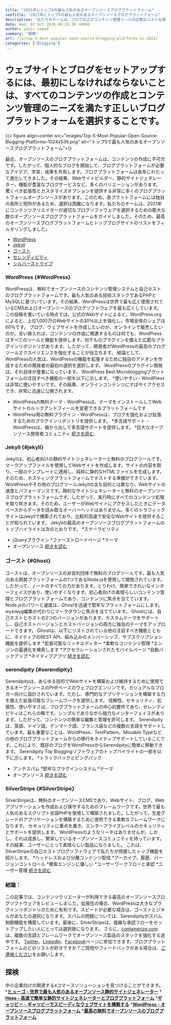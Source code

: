```yaml
---
title: "2021年にトップ5の最も人気のあるオープンソースブログプラットフォーム" 
seoTitle: "2021年にトップ5の最も人気のあるオープンソースブログプラットフォーム" 
description: "私たちのチームは、ブログおよびコンテンツ管理ツールの広範なリストを調べており、トップ5のオープンソースブログプラットフォームをリストしています。" 
date: Wed, 07 Oct 2020 06:24:30 +0000
author: yasir saeed
summary: "探検" 
url: /ja/top-5-most-popular-open-source-blogging-platforms-in-2021/
categories: ['Blogging']
---
```


# ウェブサイトとブログをセットアップするには、最初にしなければならないことは、すべてのコンテンツの作成とコンテンツ管理のニーズを満たす正しいブログプラットフォームを選択することです。

{{< figure align=center src="images/Top-5-Most-Popular-Open-Source-Blogging-Platforms-1024x536.png" alt="トップ5で最も人気のあるオープンソースブログプラットフォーム">}}

最近、オープンソースのブログプラットフォームは、コンテンツの作成に不可欠です。したがって、個人的なブログを開始して、ブログプラットフォームが必要なアイデア、学習、成果を共有します。ブログプラットフォームは長年にわたって進化してきました。その結果、Webサイトビルダー、静的サイトジェネレーター、機能が豊富なブログサービスなど、多くのバリエーションがあります。
驚くべき拡張性とカスタマイズオプションを提供する非常に多くのブログプラットフォームオープンソースがあります。このため、各プラットフォームには独自の長所と短所があるため、選択は困難になります。私たちのチームは、2021年にコンテンツクリエイターが適切なブログソフトウェアを選択するための膨大な数のオープンソースブログプラットフォームをガイドしました。そのため、最高のオープンソースブログプラットフォームとトップブログサイトのリストをフィルタリングしました。
  * [WordPress][1]
  * [Jekyll][2]
  * [ゴースト][3]
  * [セレンディピティ][4]
  * [シルバーストライプ][5]

### **WordPress**    {#WordPress}
WordPressは、無料でオープンソースのコンテンツ管理システムと自己ホストのブログプラットフォームです。最も人気のある技術スタックであるPHPとMySQLに基づいています。その結果、WordPressは世界で最も広く使用されているCMSおよびオープンソースのブログソフトウェアを最も広くしています。この投稿を書いている時点では、公式のWebサイトによると、WordPress.orgによると、上位1,000万のWebサイトの30％以上を強化し、市場全体のシェアは60％です。
ブログ、ウェブサイトを作成したいのか、オンラインで販売したいのか。言い換えれば、コンテンツの作成に関連するものは何でも、WordPressはすべてのツールと機能を提供します。何千ものプラグインを備えた広範なプラグインリポジトリがあります。したがって、開発者がWordPressの最高のブログツールエクスペリエンスを強化することが役立ちます。
結論として、WordPressの人気は、WordPressの機能を拡張するために独自のアドオンを作成するための開発者の最初の選択を選択します。 WordPressのプラグイン開発は、それ自体が産業になっています。
WordPress Best Microbloggingプラットフォームの注目すべき機能の一部を以下に示します。
  *使いやすい -  WordPressは非常に使いやすいです。その結果、オンラインコンテンツにすばやくアクセスでき、非常に迅速に公開されます。
  * WordPressの無料テーマ -  WordPressは、テーマをインストールしてWebサイトのルックアンドフィールを変更できるプラットフォームです
  * WordPress用の無料プラグイン -  WordPressは、ブログを強化および拡張するためのプラグインリポジトリを提供します。
  *多言語サポート -  WordPressは、箱から出して多言語サポートを提供します。
  *巨大なオープンソース開発者コミュニティ
    [続きを読む][6]

### **Jekyll**    {#jekyll}
Jekyllは、初心者向けの静的サイトジェネレーターと無料のブログツールです。マークアップファイルを使用してWebサイトを作成します。サイトの内容を取り、一部のテンプレートに適用し、純粋に静的なHTMLファイルを生成します。そのため、ホスティングプラットフォームでホストする準備ができています。
WordPressやその他のブログツールJekyllの主な目的とは異なり、Webサイトの速度とパフォーマンスです。静的なサイトジェネレーターと無料のオープンソースブログプラットフォームです。したがって、実行時にすべてのコンテンツ処理を取り除きます。そのため、ユーザーがWebサイトにアクセスしたときにデータベースからデータを読み取るオーバーヘッドはありません。多くのトラフィックサイトはJekyllで構築されており、比較的高速で安全なWebサイトを提供することが知られています。
Jekyllの最高のオープンソースブログプラットフォームのトップハイライトは次のとおりです。
  *スケーラビリティ
  * jQueryプラグイン
  *ファーストロードページ
  *テーマ
  * オープンソース
    [続きを読む][7]

### **ゴースト**   {#Ghost}
ゴーストは、オープンソースの非営利団体で無料のブログツールです。最も人気のある開発プラットフォームの1つであるNode.jsを使用して開発されています。したがって、ノードのすべての力があります。とりわけ、簡単できれいなインターフェイスがあり、使いやすくなります。初心者向けの素晴らしいコンテンツ管理とブログプラットフォームであり、コンテンツに焦点を当てています。
Node.jsのパワーと速度は、Ghostを迅速で堅牢なプラットフォームにします。 wysiwyg編集の代わりにマークダウンに焦点を当てています。 Ghostには、自己ホストとホストの2つのバージョンがあります。カスタムテーマをサポートし、自己ホストバージョンとホストバージョンの両方に独自のテーマをアップロードできます。
Ghostは、以下にリストされている他の注目すべき機能とともに、ネイティブのREST API、組み込みのメンバーシップ、サブスクリプション機能を提供します
  *拡張可能なリッチエディター
  *柔軟なコンテンツ管理
  *エンジンの最適化を検索します
  *アクセラレーションされたモバイルページ
  *自動バックアップ
  *ネイティブアプリ
    [続きを読む][8]

### **serendipity**    {#serendipity}
Serendipityは、あらゆる目的でWebサイトを構築および維持するために使用できるオープンソースのPHPベースのウェブログエンジンです。カジュアルなブロガー向けに設計されています。ただし、専門的なアプリケーションを構築する力を備えた拡張可能なフレームワークを提供します。
信頼性、セキュリティ、拡張性、使いやすさは、ブログプラットフォームの中心的要件であり、セレンディピティはこれらの略です。シンプルでありながら強力なインターフェイスがあります。したがって、コンテンツの簡単な編集と管理を許可します。
Serendipityは、英語、ドイツ語、デンマーク語、フランス語などの複数の言語をサポートしています。最も重要なことは、WordPress、TextPattern、Movable Typeなどの他のブログプラットフォームからの移行をネイティブサポートしていることです。これにより、既存のブログをWordPressからSerendipityに簡単に移動できます。
Serendipity Top Bloggingソフトウェアのトップハイライトの一部を以下に示します。
  *トラックバックとピングバック
  * アンチスパム
  *堅牢なプラグインシステム
  *テーマ
  * オープンソース
    [続きを読む][9]

### **SilverStripe**    {#SilverStripe}
SilverStripeは、無料のオープンソースCMSであり、Webサイト、ブログ、Webアプリケーションを作成および保守するためのフレームワークです。世界で最も人気のあるスクリプト言語PHPを使用して構築されました。したがって、生産グレードのアプリケーションを構築するために使用できる柔軟なフレームワークになります。
セキュリティに重点を置き、エンタープライズレベルのセキュリティとサポートを提供します。 WordPressのようなリーチはありませんが。しかし、それは成長し、繁栄しているオープンソースコミュニティを持っています。その結果、ユーザーにとって素晴らしい製品になりました。
これは、SilverStripeの自己ホストブログソフトウェアで私たちが把握したトップ機能を紹介します。
  *ヘッドレスおよび分離コンテンツ配信
  *アーカイブ、履歴、バージョンコントロール
  *検索エンジンに優しい
  *ユーザーワークフローと承認
  *ユーザー管理
    [続きを読む][10]

### 結論：
この記事では、コンテンツクリエーターが利用できる最高のオープンソースブログソフトウェアをレビューしました。拡張性の場合、WordPressは大きなプラグインリポジトリのために有利です。スピードが必要な場合は、ゴーストとジキルがあなたの選択になります。スパムの問題については、Serendipityがスパム制御機能を構築しています。最後に、SilverStripeは、複雑な承認フローをセットアップしたい人にとっては選択肢になります。
さらに、[containerize.com][11]は、複数の言語とフレームワークでオープンソース製品のスタックを強化する途中です。 [Twitter][12]、[LinkedIn][13]、[Facebook][14]ページに参​​加できます。ブログプラットフォームのどのリストが好きですか？ご質問やフィードバックがある場合は、[ご連絡ください][15]をお願いします。

## 探検
中小企業向けの関連するeコマースソリューションを見つけることができます。
  *[**ヒューゴ - 世界で最も人気のあるオープンソース静的サイトジェネレーター**][16]
  *[ **Hexo  - 高速で簡単な静的サイトジェネレーターとブログプラットフォーム** ][17]
  *[**ギャツビー - ギャツビーでスピーディなウェブサイトを構築する**][18]
  ***[WordPress  - オープンソースブログプラットフォーム][19]** 
  ***[最高の無料でオープンソースのブログプラットフォーム][20]** 

  
[1]: #wordpress
[2]: #jekyll
[3]: #ghost
[4]: #serendipity
[5]: #silverstripe
[6]: https://products.containerize.com/blogging/wordpress
[7]: https://products.containerize.com/blogging/jekyll
[8]: https://products.containerize.com/blogging/ghost
[9]: https://products.containerize.com/blogging/serendipity
[10]: https://products.containerize.com/blogging/silverstripe
[11]: https://www.containerize.com/
[12]: https://twitter.com/containerize_co
[13]: https://www.linkedin.com/company/containerize/
[14]: http://facebook.com/containerize
[15]: mailto:yasir.saeed@aspose.com
[16]: https://products.containerize.com/blogging/hugo/
[17]: https://products.containerize.com/blogging/hexo/
[18]: https://products.containerize.com/blogging/gatsby/
[19]: https://products.containerize.com/blogging/wordpress/
[20]: https://products.containerize.com/blogging/
